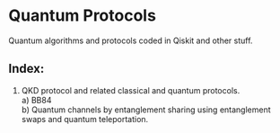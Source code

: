 # Quantum Protocols
Quantum algorithms and protocols coded in Qiskit and other stuff.  
## Index:  
1) QKD protocol and related classical and quantum protocols.  
  a) BB84  
  b) Quantum channels by entanglement sharing using entanglement swaps and quantum teleportation.  

